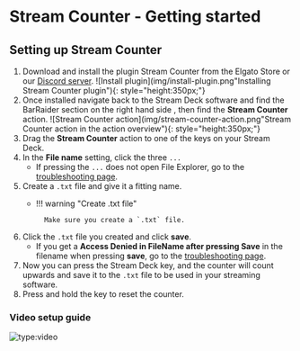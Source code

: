 # Stream Counter - Getting started
## Setting up Stream Counter

1. Download and install the plugin Stream Counter from the Elgato Store or our [Discord server](https://discord.barraider.com).
![Install plugin](img/install-plugin.png"Installing Stream Counter plugin"){: style="height:350px;"}
2. Once installed navigate back to the Stream Deck software and find the BarRaider section on the right hand side , then find the **Stream Counter** action.
![Stream Counter action](img/stream-counter-action.png"Stream Counter action in the action overview"){: style="height:350px;"}
3. Drag the **Stream Counter** action to one of the keys on your Stream Deck.
4. In the **File name** setting, click the three `...`
    - If pressing the `...` does not open File Explorer, go to the [troubleshooting page](../troubleshooting/#pressing-doesnt-open-file-explorer).
5. Create a `.txt` file and give it a fitting name.
    - !!! warning "Create .txt file"

            Make sure you create a `.txt` file.

6. Click the `.txt` file you created and click **save**.
    - If you get a **Access Denied in FileName after pressing Save** in the filename when pressing **save**, go to the [troubleshooting page](../troubleshooting/#pressing-doesnt-open-file-explorer).
7. Now you can press the Stream Deck key, and the counter will count upwards and save it to the `.txt` file to be used in your streaming software.
8. Press and hold the key to reset the counter.

### Video setup guide
![type:video](https://www.youtube.com/embed/glzDoYcwauY)